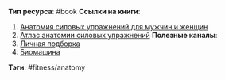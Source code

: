 **Тип ресурса**: #book 
**Ссылки на книги**: 
1. [Анатомия силовых упражнений для мужчин и женщин](https://disk.yandex.ru/i/wF3wEQv24T-3Vw)
2. [Атлас анатомии силовых упражнений](https://disk.yandex.ru/i/XPhZS-GZMdsjpw)
**Полезные каналы**: 
1. [Личная подборка](https://www.youtube.com/playlist?list=PLSoGrPNV19UKh7OvaTzCaWFkEfln9BSzG)
2. [Биомашина](https://www.youtube.com/c/BIOMACHINERU)

**Тэги**: #fitness/anatomy